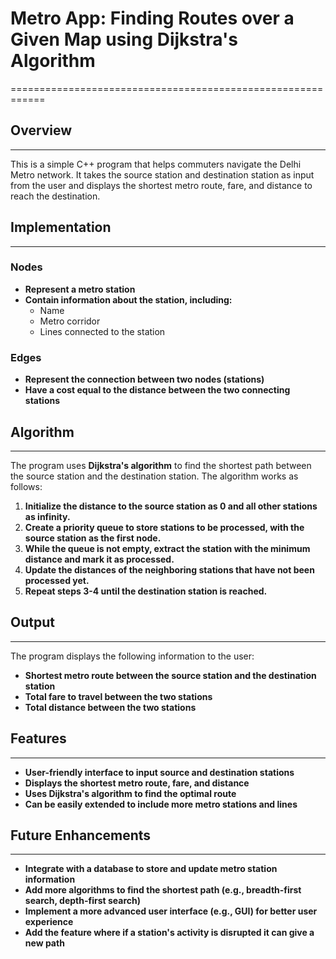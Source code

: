 # Metro App: Finding Routes over a Given Map using Dijkstra's Algorithm
============================================================

## Overview
-----------

This is a simple C++ program that helps commuters navigate the Delhi Metro network. It takes the source station and destination station as input from the user and displays the shortest metro route, fare, and distance to reach the destination.

## Implementation
-----------------

### Nodes

* **Represent a metro station**
* **Contain information about the station, including:**
	+ Name
	+ Metro corridor
	+ Lines connected to the station

### Edges

* **Represent the connection between two nodes (stations)**
* **Have a cost equal to the distance between the two connecting stations**

## Algorithm
-------------

The program uses **Dijkstra's algorithm** to find the shortest path between the source station and the destination station. The algorithm works as follows:

1. **Initialize the distance to the source station as 0 and all other stations as infinity.**
2. **Create a priority queue to store stations to be processed, with the source station as the first node.**
3. **While the queue is not empty, extract the station with the minimum distance and mark it as processed.**
4. **Update the distances of the neighboring stations that have not been processed yet.**
5. **Repeat steps 3-4 until the destination station is reached.**

## Output
---------

The program displays the following information to the user:

* **Shortest metro route between the source station and the destination station**
* **Total fare to travel between the two stations**
* **Total distance between the two stations**

## Features
------------

* **User-friendly interface to input source and destination stations**
* **Displays the shortest metro route, fare, and distance**
* **Uses Dijkstra's algorithm to find the optimal route**
* **Can be easily extended to include more metro stations and lines**

## Future Enhancements
----------------------

* **Integrate with a database to store and update metro station information**
* **Add more algorithms to find the shortest path (e.g., breadth-first search, depth-first search)**
* **Implement a more advanced user interface (e.g., GUI) for better user experience**
* **Add the feature where if a station's activity is disrupted it can give a new path**
